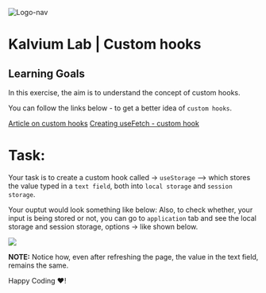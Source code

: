 ![Logo-nav](https://s3.ap-south-1.amazonaws.com/kalvi-education.github.io/front-end-web-development/Kalvium-Logo.png)

# Kalvium Lab | Custom hooks

## Learning Goals

In this exercise, the aim is to understand the concept of custom hooks.

You can follow the links below - to get a better idea of `custom hooks`.

[Article on custom hooks](https://www.turing.com/blog/custom-react-js-hooks-how-to-use/#:~:text=A%20custom%20hook%20is%20a,not%20require%20a%20specific%20signature.)
[Creating useFetch - custom hook](https://www.w3schools.com/react/react_customhooks.asp)


# Task:

Your task is to create a custom hook called -> `useStorage` --> which stores the value typed in a `text field`, both into `local storage` and `session storage`.

Your ouptut would look something like below:
Also, to check whether, your input is being stored or not, you can go to `application` tab and see the local storage and session storage, options -> like shown below.

![](https://s3.ap-south-1.amazonaws.com/kalvi-education.github.io/front-end-web-development/custom-hooks.gif)


**NOTE:** Notice how, even after refreshing the page, the value in the text field, remains the same.

Happy Coding ❤️!

